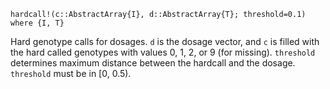 ```
hardcall!(c::AbstractArray{I}, d::AbstractArray{T}; threshold=0.1) where {I, T}
```

Hard genotype calls for dosages. `d` is the dosage vector, and `c` is filled with the hard called genotypes  with values 0, 1, 2, or 9 (for missing). `threshold` determines maximum distance between the hardcall and the dosage. `threshold` must be in [0, 0.5). 
